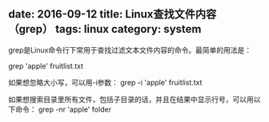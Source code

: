 date: 2016-09-12
title: Linux查找文件内容（grep）
tags: linux
category: system
------------

grep是Linux命令行下常用于查找过滤文本文件内容的命令。最简单的用法是：

grep 'apple' fruitlist.txt

如果想忽略大小写，可以用-i参数：
grep -i 'apple' fruitlist.txt

如果想搜索目录里所有文件，包括子目录的话，并且在结果中显示行号，可以用以下命令：
grep -nr 'apple' folder
